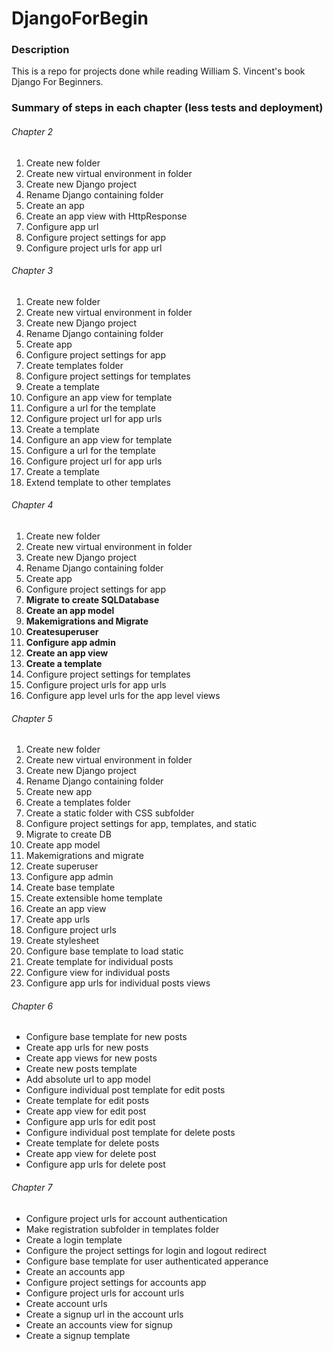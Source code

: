 # DjangoForBegin

### Description

This is a repo for projects done while reading William S. Vincent's book Django For Beginners.

### Summary of steps in each chapter (less tests and deployment)

###### Chapter 2

1.	Create new folder
2.	Create new virtual environment in folder
3.	Create new Django project
4.	Rename Django containing folder
5.	Create an app
6.	Create an app view with HttpResponse
7.	Configure app url
8.	Configure project settings for app
9.	Configure project urls for app url

###### Chapter 3

1.	Create new folder
2.	Create new virtual environment in folder
3.	Create new Django project
4.	Rename Django containing folder
5.	Create app
6.	Configure project settings for app
7.	Create templates folder
8.	Configure project settings for templates
9.	Create a template
10.	Configure an app view for template
11.	Configure a url for the template
12.	Configure project url for app urls
13.	Create a template
14.	Configure an app view for template
15.	Configure a url for the template
16.	Configure project url for app urls
17.	Create a template
18.	Extend template to other templates

###### Chapter 4

1.	Create new folder
2.	Create new virtual environment in folder
3.	Create new Django project
4.	Rename Django containing folder
5.	Create app
6.	Configure project settings for app
7.	**Migrate to create SQLDatabase**
8.	**Create an app model**
9.	**Makemigrations and Migrate**
10.	**Createsuperuser**
11.	**Configure app admin**
12.	**Create an app view**
13.	**Create a template**
14.	Configure project settings for templates
15.	Configure project urls for app urls
16.	Configure app level urls for the app level views

###### Chapter 5
1.	Create new folder
2.	Create new virtual environment in folder
3.	Create new Django project
4.	Rename Django containing folder
5.	Create new app
6.	Create a templates folder
7.	Create a static folder with CSS subfolder
8.	Configure project settings for app, templates, and static
9.	Migrate to create DB
10.	Create app model
11.	Makemigrations and migrate
12.	Create superuser
13.	Configure app admin
14.	Create base template
15.	Create extensible home template
16.	Create an app view
17.	Create app urls
18.	Configure project urls
19.	Create stylesheet
20.	Configure base template to load static
21.	Create template for individual posts
22.	Configure view for individual posts
23.	Configure app urls for individual posts views

###### Chapter 6
- Configure base template for new posts
- Create app urls for new posts
- Create app views for new posts
- Create new posts template
- Add absolute url to app model
- Configure individual post template for edit posts
- Create template for edit posts
- Create app view for edit post
- Configure app urls for edit post
- Configure individual post template for delete posts
- Create template for delete posts
- Create app view for delete post
- Configure app urls for delete post


###### Chapter 7
- Configure project urls for account authentication
- Make registration subfolder in templates folder
- Create a login template
- Configure the project settings for login and logout redirect
- Configure base template for user authenticated apperance
- Create an accounts app
- Configure project settings for accounts app
- Configure project urls for account urls
- Create account urls
- Create a signup url in the account urls
- Create an accounts view for signup
- Create a signup template
